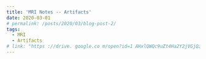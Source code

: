 ```yaml
---
title: 'MRI Notes -- Artifacts'
date: 2020-03-01
# permalink: /posts/2020/03/blog-post-2/
tags:
  - MRI
  - Artifacts
# link: "https ://drive. google.co m/open?id=1 AHxlQWQc9uZt4Ha2Y2jVGjQz4lZvwJ78cXFT2bX3s3U"
---
```


